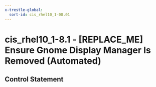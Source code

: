 ```yaml
---
x-trestle-global:
  sort-id: cis_rhel10_1-08.01
---
```


# cis_rhel10_1-8.1 - \[REPLACE_ME\] Ensure Gnome Display Manager Is Removed (Automated)

## Control Statement
